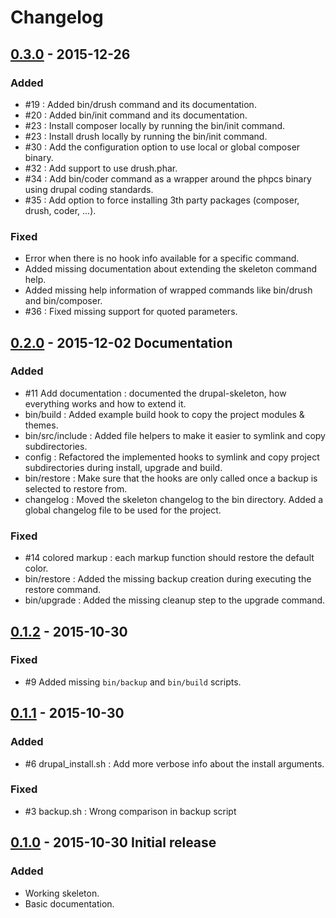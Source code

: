 # Changelog

## [0.3.0] - 2015-12-26
### Added
- #19 : Added bin/drush command and its documentation.
- #20 : Added bin/init command and its documentation.
- #23 : Install composer locally by running the bin/init command.
- #23 : Install drush locally by running the bin/init command.
- #30 : Add the configuration option to use local or global composer binary.
- #32 : Add support to use drush.phar.
- #34 : Add bin/coder command as a wrapper around the phpcs binary using drupal
        coding standards.
- #35 : Add option to force installing 3th party packages (composer, drush,
        coder, ...).

### Fixed
- Error when there is no hook info available for a specific command.
- Added missing documentation about extending the skeleton command help.
- Added missing help information of wrapped commands like bin/drush and
  bin/composer.
- #36 : Fixed missing support for quoted parameters.


## [0.2.0] - 2015-12-02 Documentation
### Added
- #11 Add documentation : documented the drupal-skeleton, how everything works
  and how to extend it.
- bin/build : Added example build hook to copy the project modules & themes.
- bin/src/include : Added file helpers to make it easier to symlink and copy
  subdirectories.
- config : Refactored the implemented hooks to symlink and copy project
  subdirectories during install, upgrade and build.
- bin/restore : Make sure that the hooks are only called once a backup is
  selected to restore from.
- changelog : Moved the skeleton changelog to the bin directory. Added a global
  changelog file to be used for the project.

### Fixed
- #14 colored markup : each markup function should restore the default color.
- bin/restore : Added the missing backup creation during executing the restore
  command.
- bin/upgrade : Added the missing cleanup step to the upgrade command.



## [0.1.2] - 2015-10-30
### Fixed
- #9 Added missing `bin/backup` and `bin/build` scripts.



## [0.1.1] - 2015-10-30
### Added
- #6 drupal_install.sh : Add more verbose info about the install arguments.

### Fixed
- #3 backup.sh : Wrong comparison in backup script



## [0.1.0] - 2015-10-30 Initial release
### Added
- Working skeleton.
- Basic documentation.



[0.3.0]: https://github.com/zero2one/drupal-skeleton/compare/0.2.0...0.3.0
[0.2.0]: https://github.com/zero2one/drupal-skeleton/compare/0.1.1...0.2.0
[0.1.2]: https://github.com/zero2one/drupal-skeleton/compare/0.1.1...0.1.2
[0.1.1]: https://github.com/zero2one/drupal-skeleton/compare/0.1.0...0.1.1
[0.1.0]: https://github.com/zero2one/drupal-skeleton/releases/tag/0.1.0
